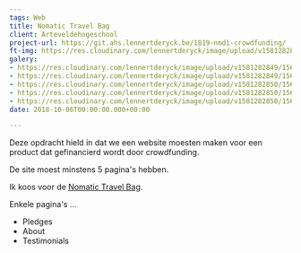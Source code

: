 ```yaml
---
tags: Web
title: Nomatic Travel Bag
client: Arteveldehogeschool
project-url: https://git.ahs.lennertderyck.be/1819-nmd1-crowdfunding/
ft-img: https://res.cloudinary.com/lennertderyck/image/upload/v1581282812/nomatic-travel-pack-on-back_vlakge.jpg
galery:
- https://res.cloudinary.com/lennertderyck/image/upload/v1581282849/1560461864440_uuivar.png
- https://res.cloudinary.com/lennertderyck/image/upload/v1581282849/1560461831671_pzxtvh.png
- https://res.cloudinary.com/lennertderyck/image/upload/v1581282850/1560461853920_pgxtly.png
- https://res.cloudinary.com/lennertderyck/image/upload/v1581282850/1560461844737_ynx6pt.png
- https://res.cloudinary.com/lennertderyck/image/upload/v1581282850/1560461808253_ocdj7c.png
date: 2018-10-06T00:00:00.000+00:00

---
```

Deze opdracht hield in dat we een website moesten maken voor een product dat gefinancierd wordt door crowdfunding.

De site moest minstens 5 pagina's hebben.

Ik koos voor de [Nomatic Travel Bag](https://www.kickstarter.com/projects/1131502390/the-nomatic-travel-bag).

Enkele pagina's ...

* Pledges
* About
* Testimonials